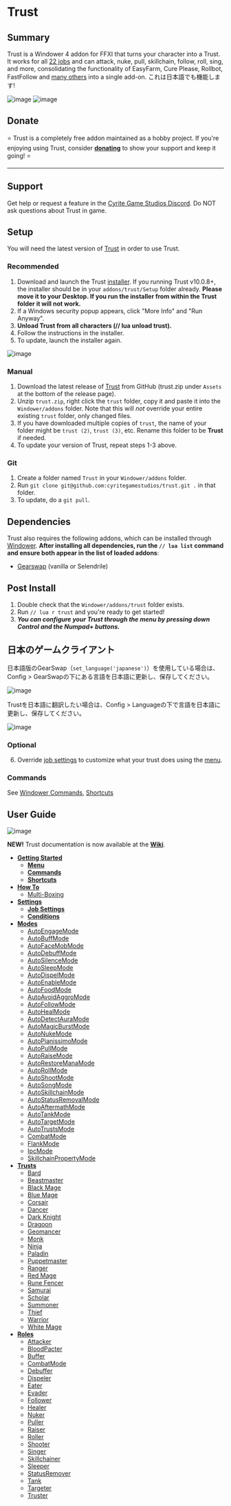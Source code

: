 # Trust

## Summary

Trust is a Windower 4 addon for FFXI that turns your character into a Trust. It works for all [22 jobs](https://github.com/cyritegamestudios/trust/wiki/Trusts) and can attack, nuke, pull, skillchain, follow, roll, sing, and more, consolidating the functionality of EasyFarm, Cure Please, Rollbot, FastFollow and [many others](https://github.com/cyritegamestudios/trust/wiki#why-use-trust) into a single add-on. これは日本語でも機能します!

![image](https://github.com/user-attachments/assets/176fdd32-3d10-4664-8941-93f5c2887e73)
![image](https://github.com/user-attachments/assets/dd62282d-3424-4a34-9842-d33bd2049cb5)


## Donate
:star: Trust is a completely free addon maintained as a hobby project. If you're enjoying using Trust, consider [**donating**](https://www.buymeacoffee.com/cyrite) to show your support and keep it going! :star:

--------------------------------------------------------------------------------

## Support

Get help or request a feature in the [Cyrite Game Studios Discord](https://discord.gg/CfPxDy759J). Do NOT ask questions about Trust in game.

## Setup
You will need the latest version of [Trust](https://github.com/cyritegamestudios/trust) in order to use Trust.

### Recommended
1. Download and launch the Trust [installer](https://github.com/cyritegamestudios/trust/blob/main/Setup/TrustInstaller.zip). If you running Trust v10.0.8+, the installer should be in your `addons/trust/Setup` folder already. **Please move it to your Desktop. If you run the installer from within the Trust folder it will not work.**
2. If a Windows security popup appears, click "More Info" and "Run Anyway".
3. **Unload Trust from all characters (// lua unload trust).**
4. Follow the instructions in the installer.
5. To update, launch the installer again.

![image](https://github.com/user-attachments/assets/06b59159-b92e-483e-8f3e-7d9b5c32026d)


### Manual
1. Download the latest release of [Trust](https://github.com/cyritegamestudios/trust/releases) from GitHub (trust.zip under `Assets` at the bottom of the release page).
2. Unzip `trust.zip`, right click the `trust` folder, copy it and paste it into the `Windower/addons` folder. Note that this will *not* override your entire existing `trust` folder, only changed files.
3. If you have downloaded multiple copies of `trust`, the name of your folder might be `trust (2)`, `trust (3)`, etc. Rename this folder to be **Trust** if needed.
4. To update your version of Trust, repeat steps 1-3 above.

### Git
1. Create a folder named `Trust` in your `Windower/addons` folder.
2. Run `git clone git@github.com:cyritegamestudios/trust.git .` in that folder.
3. To update, do a `git pull`.

## Dependencies

Trust also requires the following addons, which can be installed through [Windower](https://docs.windower.net/addons/). **After installing all dependencies, run the `// lua list` command and ensure both appear in the list of loaded addons**:
* [Gearswap](https://docs.windower.net/addons/gearswap/) (vanilla or Selendrile)

## Post Install
1. Double check that the `Windower/addons/trust` folder exists.
2. Run `// lua r trust` and you're ready to get started!
3. _**You can configure your Trust through the menu by pressing down Control and the Numpad+ buttons.**_

## 日本のゲームクライアント
日本語版のGearSwap（`set_language('japanese')`）を使用している場合は、Config > GearSwapの下にある言語を日本語に更新し、保存してください。

![image](https://github.com/user-attachments/assets/e59c6cca-dc68-4828-94ac-e0453af15cb3)

Trustを日本語に翻訳したい場合は、Config > Languageの下で言語を日本語に更新し、保存してください。

![image](https://github.com/user-attachments/assets/e15a9bd1-bd9e-42b4-a7ff-c130eaa23e7a)


### Optional

6. Override [job settings](https://github.com/cyritegamestudios/trust/wiki/Job-Settings) to customize what your trust does using the [menu](https://github.com/cyritegamestudios/trust/wiki/Menu).

### Commands
See [Windower Commands](https://github.com/cyritegamestudios/trust/wiki/Commands), [Shortcuts](https://github.com/cyritegamestudios/trust/wiki/Shortcuts)

## User Guide

![image](https://github.com/user-attachments/assets/2824d737-d4f3-4f23-8c35-8527916bd175)

**NEW!** Trust documentation is now available at the [**Wiki**](https://github.com/cyritegamestudios/trust/wiki).

* [**Getting Started**](https://github.com/cyritegamestudios/trust/wiki/Getting-Started)
    * [**Menu**](https://github.com/cyritegamestudios/trust/wiki/Menu)
    * [**Commands**](https://github.com/cyritegamestudios/trust/wiki/Commands)
    * [**Shortcuts**](https://github.com/cyritegamestudios/trust/wiki/Shortcuts)
* [**How To**](https://github.com/cyritegamestudios/trust/wiki/How-To)
  * [Multi-Boxing](https://github.com/cyritegamestudios/trust/wiki/Multi-Boxing)
* [**Settings**](https://github.com/cyritegamestudios/trust/wiki/Settings)
    * [**Job Settings**](https://github.com/cyritegamestudios/trust/wiki/Job-Settings)
    * [**Conditions**](https://github.com/cyritegamestudios/trust/wiki/Conditions)
* [**Modes**](https://github.com/cyritegamestudios/trust/wiki/Modes)
  * [AutoEngageMode](https://github.com/cyritegamestudios/trust/wiki/AutoEngageMode)
  * [AutoBuffMode](https://github.com/cyritegamestudios/trust/wiki/AutoBuffMode)
  * [AutoFaceMobMode](https://github.com/cyritegamestudios/trust/wiki/AutoFaceMobMode)
  * [AutoDebuffMode](https://github.com/cyritegamestudios/trust/wiki/AutoDebuffMode)
  * [AutoSilenceMode](https://github.com/cyritegamestudios/trust/wiki/AutoSilenceMode)
  * [AutoSleepMode](https://github.com/cyritegamestudios/trust/wiki/AutoSleepMode)
  * [AutoDispelMode](https://github.com/cyritegamestudios/trust/wiki/AutoDispelMode)
  * [AutoEnableMode](https://github.com/cyritegamestudios/trust/wiki/AutoEnableMode)
  * [AutoFoodMode](https://github.com/cyritegamestudios/trust/wiki/AutoFoodMode)
  * [AutoAvoidAggroMode](https://github.com/cyritegamestudios/trust/wiki/AutoAvoidAggroMode)
  * [AutoFollowMode](https://github.com/cyritegamestudios/trust/wiki/AutoFollowMode)
  * [AutoHealMode](https://github.com/cyritegamestudios/trust/wiki/AutoHealMode)
  * [AutoDetectAuraMode](https://github.com/cyritegamestudios/trust/wiki/AutoDetectAuraMode)
  * [AutoMagicBurstMode](https://github.com/cyritegamestudios/trust/wiki/AutoMagicBurstMode)
  * [AutoNukeMode](https://github.com/cyritegamestudios/trust/wiki/AutoNukeMode)
  * [AutoPianissimoMode](https://github.com/cyritegamestudios/trust/wiki/AutoPianissimoMode)
  * [AutoPullMode](https://github.com/cyritegamestudios/trust/wiki/AutoPullMode)
  * [AutoRaiseMode](https://github.com/cyritegamestudios/trust/wiki/AutoRaiseMode)
  * [AutoRestoreManaMode](https://github.com/cyritegamestudios/trust/wiki/AutoRestoreManaMode)
  * [AutoRollMode](https://github.com/cyritegamestudios/trust/wiki/AutoRollMode)
  * [AutoShootMode](https://github.com/cyritegamestudios/trust/wiki/AutoShootMode)
  * [AutoSongMode](https://github.com/cyritegamestudios/trust/wiki/AutoSongMode)
  * [AutoSkillchainMode](https://github.com/cyritegamestudios/trust/wiki/AutoSkillchainMode)
  * [AutoStatusRemovalMode](https://github.com/cyritegamestudios/trust/wiki/AutoStatusRemovalMode)
  * [AutoAftermathMode](https://github.com/cyritegamestudios/trust/wiki/AutoAftermathMode)
  * [AutoTankMode](https://github.com/cyritegamestudios/trust/wiki/AutoTankMode)
  * [AutoTargetMode](https://github.com/cyritegamestudios/trust/wiki/AutoTargetMode)
  * [AutoTrustsMode](https://github.com/cyritegamestudios/trust/wiki/AutoTrustsMode)
  * [CombatMode](https://github.com/cyritegamestudios/trust/wiki/AutoCombatMode)
  * [FlankMode](https://github.com/cyritegamestudios/trust/wiki/FlankMode)
  * [IpcMode](https://github.com/cyritegamestudios/trust/wiki/IpcMode)
  * [SkillchainPropertyMode](https://github.com/cyritegamestudios/trust/wiki/SkillchainPropertyMode)
* [**Trusts**](https://github.com/cyritegamestudios/trust/wiki/Trusts)
    * [Bard](https://github.com/cyritegamestudios/trust/wiki/Bard)
    * [Beastmaster](https://github.com/cyritegamestudios/trust/wiki/Beastmaster)
    * [Black Mage](https://github.com/cyritegamestudios/trust/wiki/Black-Mage)
    * [Blue Mage](https://github.com/cyritegamestudios/trust/wiki/Blue-Mage)
    * [Corsair](https://github.com/cyritegamestudios/trust/wiki/Corsair)
    * [Dancer](https://github.com/cyritegamestudios/trust/wiki/Dancer)
    * [Dark Knight](https://github.com/cyritegamestudios/trust/wiki/Dark-Knight)
    * [Dragoon](https://github.com/cyritegamestudios/trust/wiki/Dragoon)
    * [Geomancer](https://github.com/cyritegamestudios/trust/wiki/Geomancer)
    * [Monk](https://github.com/cyritegamestudios/trust/wiki/Monk)
    * [Ninja](https://github.com/cyritegamestudios/trust/wiki/Ninja)
    * [Paladin](https://github.com/cyritegamestudios/trust/wiki/Paladin)
    * [Puppetmaster](https://github.com/cyritegamestudios/trust/wiki/Puppetmaster)
    * [Ranger](https://github.com/cyritegamestudios/trust/wiki/Ranger)
    * [Red Mage](https://github.com/cyritegamestudios/trust/wiki/Red-Mage)
    * [Rune Fencer](https://github.com/cyritegamestudios/trust/wiki/Rune-Fencer)
    * [Samurai](https://github.com/cyritegamestudios/trust/wiki/Samurai)
    * [Scholar](https://github.com/cyritegamestudios/trust/wiki/Scholar)
    * [Summoner](https://github.com/cyritegamestudios/trust/wiki/Summoner)
    * [Thief](https://github.com/cyritegamestudios/trust/wiki/Thief)
    * [Warrior](https://github.com/cyritegamestudios/trust/wiki/Warrior)
    * [White Mage](https://github.com/cyritegamestudios/trust/wiki/White-Mage)
* [**Roles**](https://github.com/cyritegamestudios/trust/wiki/Roles)
    * [Attacker](https://github.com/cyritegamestudios/trust/wiki/Attacker)
    * [BloodPacter](https://github.com/cyritegamestudios/trust/wiki/BloodPacter)
    * [Buffer](https://github.com/cyritegamestudios/trust/wiki/Buffer)
    * [CombatMode](https://github.com/cyritegamestudios/trust/wiki/CombatMode)
    * [Debuffer](https://github.com/cyritegamestudios/trust/wiki/Debuffer)
    * [Dispeler](https://github.com/cyritegamestudios/trust/wiki/Dispeler)
    * [Eater](https://github.com/cyritegamestudios/trust/wiki/Eater)
    * [Evader](https://github.com/cyritegamestudios/trust/wiki/Evader)
    * [Follower](https://github.com/cyritegamestudios/trust/wiki/Follower)
    * [Healer](https://github.com/cyritegamestudios/trust/wiki/Healer)
    * [Nuker](https://github.com/cyritegamestudios/trust/wiki/Nuker)
    * [Puller](https://github.com/cyritegamestudios/trust/wiki/Puller)
    * [Raiser](https://github.com/cyritegamestudios/trust/wiki/Raiser)
    * [Roller](https://github.com/cyritegamestudios/trust/wiki/Roller)
    * [Shooter](https://github.com/cyritegamestudios/trust/wiki/Shooter)
    * [Singer](https://github.com/cyritegamestudios/trust/wiki/Singer)
    * [Skillchainer](https://github.com/cyritegamestudios/trust/wiki/Skillchainer)
    * [Sleeper](https://github.com/cyritegamestudios/trust/wiki/Sleeper)
    * [StatusRemover](https://github.com/cyritegamestudios/trust/wiki/StatusRemover)
    * [Tank](https://github.com/cyritegamestudios/trust/wiki/Tank)
    * [Targeter](https://github.com/cyritegamestudios/trust/wiki/Targeter)
    * [Truster](https://github.com/cyritegamestudios/trust/wiki/Truster)


